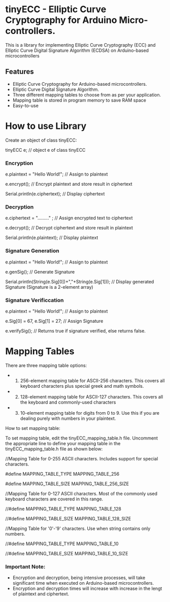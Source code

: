 # tinyECC - Elliptic Curve Cryptography for Arduino Micro-controllers.

This is a library for implementing Elliptic Curve Cryptography (ECC) and Elliptic Curve Digital Signature Algorithm (ECDSA) on Arduino-based microcontrollers

## Features
- Elliptic Curve Cryptography for Arduino-based microcontrollers.
- Elliptic Curve Digital Signature Algorithm.
- Three different mapping tables to choose from as per your application.
- Mapping table is stored in program memory to save RAM space
- Easy-to-use

# How to use Library

Create an object of class tinyECC: 

tinyECC e;    // object e of class tinyECC

### Encryption

e.plaintext = "Hello World!"; // Assign to plaintext

e.encrypt();                   // Encrypt plaintext and store result in ciphertext

Serial.println(e.ciphertext); // Display ciphertext

### Decryption

e.ciphertext = "........." ;   // Assign encrypted text to ciphertext

e.decrypt();                   // Decrypt ciphertext and store result in plaintext

Serial.println(e.plaintext); // Display plaintext

### Signature Generation

e.plaintext = "Hello World!"; // Assign to plaintext

e.genSig();                   // Generate Signature

Serial.println(String(e.Sig[0])+","+String(e.Sig[1])); // Display generated Signature (Signature is a 2-element array)

### Signature Verificcation

e.plaintext = "Hello World!"; // Assign to plaintext

e.Sig[0] = 67, e.Sig[1] = 27;   // Assign Signature

e.verifySig();                 // Returns true if signature verified, else returns false.    



# Mapping Tables

There are three mapping table options:
- 1. 256-element mapping table for ASCII-256 characters. This covers all keyboard characters plus special greek and math symbols.
- 2. 128-element mapping table for ASCII-127 characters. This covers all the keyboard and commonly-used characters
- 3. 10-element mapping table for digits from 0 to 9. Use this if you are dealing purely with numbers in your plaintext.

How to set mapping table:

To set mapping table, edit the tinyECC_mapping_table.h file. Uncomment the appropriate line to define your mapping table in the tinyECC_mapping_table.h file as shown below:

//Mapping Table for 0-255 ASCII characters. Includes support for special characters. 

#define MAPPING_TABLE_TYPE  MAPPING_TABLE_256

#define MAPPING_TABLE_SIZE  MAPPING_TABLE_256_SIZE

//Mapping Table for 0-127 ASCII characters. Most of the commonly used keyboard characters are covered in this range.

//#define MAPPING_TABLE_TYPE  MAPPING_TABLE_128

//#define MAPPING_TABLE_SIZE  MAPPING_TABLE_128_SIZE

//Mapping Table for '0'-'9' characters. Use when string contains only numbers.

//#define MAPPING_TABLE_TYPE  MAPPING_TABLE_10

//#define MAPPING_TABLE_SIZE  MAPPING_TABLE_10_SIZE

### Important Note:
- Encryption and decryption, being intensive processes, will take significant time when executed on Arduino-based microcontrollers. 
- Encryption and decryption times will increase with increase in the lengt of plaintext and ciphertext.  
